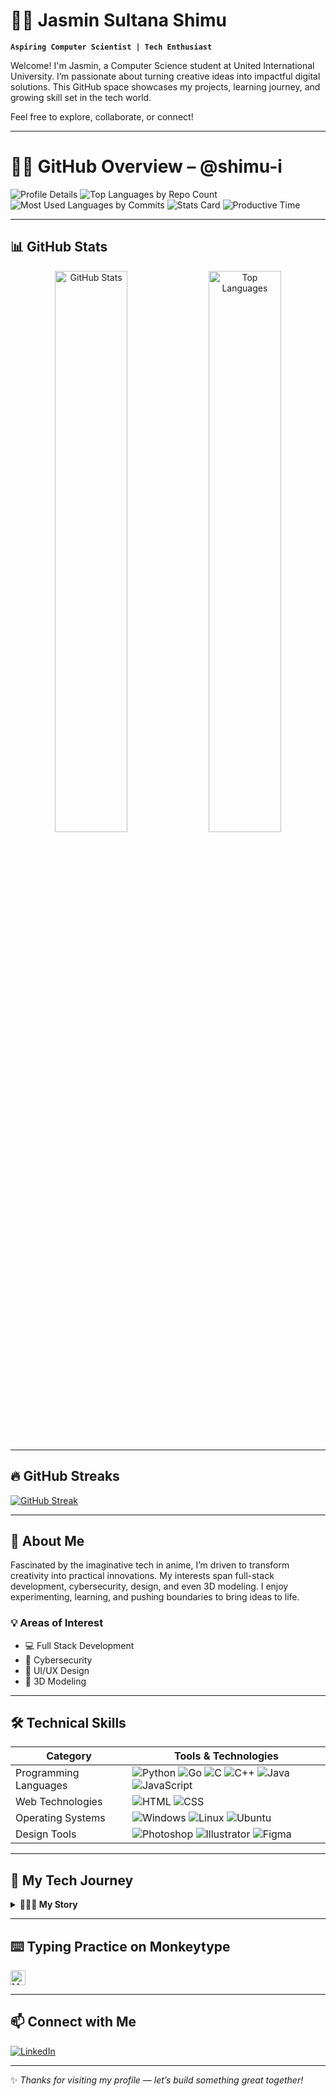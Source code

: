 # 👩‍💻 Jasmin Sultana Shimu

**`Aspiring Computer Scientist | Tech Enthusiast`**

Welcome! I'm Jasmin, a Computer Science student at United International University. I’m passionate about turning creative ideas into impactful digital solutions. This GitHub space showcases my projects, learning journey, and growing skill set in the tech world.

Feel free to explore, collaborate, or connect!

---

# 🧑‍💻 GitHub Overview – @shimu-i

<!-- Profile Summary Cards -->
![Profile Details](https://github-profile-summary-cards.vercel.app/api/cards/profile-details?username=shimu-i&theme=default)
![Top Languages by Repo Count](https://github-profile-summary-cards.vercel.app/api/cards/repos-per-language?username=shimu-i&theme=default)
![Most Used Languages by Commits](https://github-profile-summary-cards.vercel.app/api/cards/most-commit-language?username=shimu-i&theme=default)
![Stats Card](https://github-profile-summary-cards.vercel.app/api/cards/stats?username=shimu-i&theme=default)
![Productive Time](https://github-profile-summary-cards.vercel.app/api/cards/productive-time?username=shimu-i&theme=default&utcOffset=8)

---

## 📊 GitHub Stats

<div align="center">
  <img src="https://github-readme-stats.vercel.app/api?username=shimu-i&show_icons=true&theme=gotham" alt="GitHub Stats" width="48%" />
  <img src="https://github-readme-stats.vercel.app/api/top-langs/?username=shimu-i&layout=compact&theme=gotham" alt="Top Languages" width="48%" />
</div>

---

## 🔥 GitHub Streaks

[![GitHub Streak](https://github-readme-streak-stats-eight.vercel.app?user=shimu-i&theme=dark)](https://git.io/streak-stats)

---

## 🚀 About Me

Fascinated by the imaginative tech in anime, I’m driven to transform creativity into practical innovations. My interests span full-stack development, cybersecurity, design, and even 3D modeling. I enjoy experimenting, learning, and pushing boundaries to bring ideas to life.

### 💡 Areas of Interest
- 💻 Full Stack Development  
- 🔐 Cybersecurity  
- 🎨 UI/UX Design  
- 🧱 3D Modeling  

---

## 🛠️ Technical Skills

| Category              | Tools & Technologies                                                                 |
|-----------------------|---------------------------------------------------------------------------------------|
| Programming Languages | ![Python](https://img.shields.io/badge/Python-%233776AB?style=flat-square&logo=python&logoColor=white) ![Go](https://img.shields.io/badge/Go-%2300ADD8?style=flat-square&logo=Go&logoColor=white) ![C](https://img.shields.io/badge/C-%2300599C?style=flat-square&logo=C&logoColor=white) ![C++](https://img.shields.io/badge/C++-%2300599C?style=flat-square&logo=C%2B%2B&logoColor=white) ![Java](https://img.shields.io/badge/Java-EC1B23?style=flat-square&logo=Java&logoColor=white) ![JavaScript](https://img.shields.io/badge/JavaScript-%23F7DF1E?style=flat-square&logo=JavaScript&logoColor=black) |
| Web Technologies      | ![HTML](https://img.shields.io/badge/HTML-%23E34F26?style=flat-square&logo=HTML5&logoColor=white) ![CSS](https://img.shields.io/badge/CSS-%231572B6?style=flat-square&logo=CSS3&logoColor=white) |
| Operating Systems     | ![Windows](https://img.shields.io/badge/Windows-%230078D4?style=flat-square&logo=Windows&logoColor=white) ![Linux](https://img.shields.io/badge/Linux-%23FCC624?style=flat-square&logo=Linux&logoColor=black) ![Ubuntu](https://img.shields.io/badge/Ubuntu-%23E95420?style=flat-square&logo=Ubuntu&logoColor=white) |
| Design Tools          | ![Photoshop](https://img.shields.io/badge/Photoshop-00CAFC?style=flat-square&logo=adobephotoshop&logoColor=white) ![Illustrator](https://img.shields.io/badge/Illustrator-%23FF9A00?style=flat-square&logo=adobeillustrator&logoColor=white) ![Figma](https://img.shields.io/badge/Figma-%23F24E1E?style=flat-square&logo=figma&logoColor=white) |

---

## 🌱 My Tech Journey

<details>
<summary><strong>👩🏼‍💻 My Story</strong></summary>

Hi, I'm Shimu! My fascination with technology began through anime, where futuristic inventions sparked my curiosity. That imagination grew into a passion for real-world innovation. I believe that every great idea begins with creativity, and through Computer Science, I aim to bring those ideas to life. This GitHub is a reflection of my journey—filled with learning, experimentation, and collaboration.

</details>

---

## ⌨️ Typing Practice on Monkeytype

<a href="https://monkeytype.com/profile/dark_rai_491">
  <img align="center" alt="Monkeytype" width="24px" src="https://monkeytype.com/images/favicon/favicon-32x32.png" />
</a>

---

## 📫 Connect with Me

[![LinkedIn](https://img.shields.io/badge/LinkedIn-Jasmin%20Sultana%20Shimu-blue?style=flat-square&logo=linkedin)](https://www.linkedin.com/in/jasmin-sultana-shimu-483709254/)

<!-- Optional: Uncomment to enable
[![Gmail](https://img.shields.io/badge/Gmail-Email_Me-D14836?style=flat-square&logo=gmail&logoColor=white)](mailto:your.email@gmail.com)
[![YouTube](https://img.shields.io/badge/YouTube-Channel-red?style=flat-square&logo=youtube&logoColor=white)](https://www.youtube.com/channel/UC44o1KerHIWmmZ2Ij4Yzn5A)
[![Facebook](https://img.shields.io/badge/Facebook-Profile-blue?style=flat-square&logo=facebook&logoColor=white)](https://www.facebook.com/shi.mu.927758/)
-->

---

✨ *Thanks for visiting my profile — let’s build something great together!*

